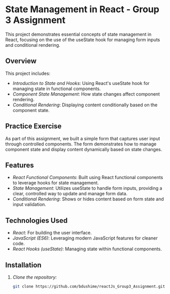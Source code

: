 # State Management in React - Group 3 Assignment

This project demonstrates essential concepts of state management in React, focusing on the use of the useState hook for managing form inputs and conditional rendering. 

## Overview

This project includes:

- *Introduction to State and Hooks*: Using React's useState hook for managing state in functional components.
- *Component State Management*: How state changes affect component rendering.
- *Conditional Rendering*: Displaying content conditionally based on the component state.

## Practice Exercise

As part of this assignment, we built a simple form that captures user input through controlled components. The form demonstrates how to manage component state and display content dynamically based on state changes.

## Features

- *React Functional Components*: Built using React functional components to leverage hooks for state management.
- *State Management*: Utilizes useState to handle form inputs, providing a clear, controlled way to update and manage form data.
- *Conditional Rendering*: Shows or hides content based on form state and input validation.

## Technologies Used

- *React*: For building the user interface.
- *JavaScript (ES6)*: Leveraging modern JavaScript features for cleaner code.
- *React Hooks (useState)*: Managing state within functional components.

## Installation

1. *Clone the repository:*
   ```bash
   git clone https://github.com/bdushime/reactJs_Group3_Assignment.git
